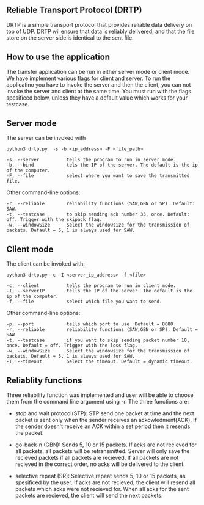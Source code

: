 Reliable Transport Protocol (DRTP) 
----------------------------------
DRTP is a simple transport protocol that provides reliable data delivery on top of UDP. DRTP wil ensure that data is reliably delivered, and that the file store on the server side is identical to the sent file.


How to use the application
--------------------------
The transfer application can be run in either server mode or client mode. We have implement various flags for client and server. To run the applicatino you have to invoke the server and then the client, you can not invoke the server and client at the same time. You must run with the flags spesificed below, unless they have a default value which works for your testcase.

## Server mode ##
The server can be invoked with 
    
    python3 drtp.py  -s -b <ip_address> -F <file_path>

    -s, --server          tells the program to run in server mode.
    -b, --bind            tels the IP of the server. The default is the ip of the computer.
    -F, --file            select where you want to save the transmitted file.

Other command-line options:

    -r, --reliable        reliability functions (SAW,GBN or SP). Default: SAW.
    -t, --testcase        to skip sending ack number 33, once. Default: off. Trigger with the skipack flag.
    -w, --windowSize      Select the windowsize for the transmission of packets. Default = 5, 1 is always used for SAW.


## Client mode ##
The client can be invoked with:

    python3 drtp.py -c -I <server_ip_address> -f <file>

    -c, --client          tells the program to run in client mode.
    -I, --serverIP        tells the IP of the server. The default is the ip of the computer.
    -f, --file            select which file you want to send.

Other command-line options:

    -p, --port            tells which port to use  Default = 8080
    -r, --reliable        reliability functions (SAW,GBN or SP). Default = SAW
    -t, --testcase        if you want to skip sending packet number 10, once. Default = off. Trigger with the loss flag.
    -w, --windowSize      Select the windowsize for the transmission of packets. Default = 5, 1 is always used for SAW.
    -T, --timeout         Select the timeout. Default = dynamic timeout.


Reliablity functions
--------------------
Three reliability function was implemented and user will be able to choose them from the command line argument using -r. The three functions are:
* stop and wait protocol(STP): STP send one packet at time and the next packet is sent only when the sender receives an ackowledment(ACK). If the sender doesn't receive an ACK within a set period then it resends the packet. 

* go-back-n (GBN): Sends 5, 10 or 15 packets. If acks are not recieved for all packets, all packets will be retransmitted. Server will only save the recieved packets if all packets are recieved. If all packets are not recieved in the correct order, no acks will be delivered to the client.

* selective repeat (SR): Selective repeat sends 5, 10 or 15 packets, as spesificed by the user. If acks are not recieved, the client will resend all packets which acks were not recieved for. When all acks for the sent packets are recieved, the client will send the next packets.  














